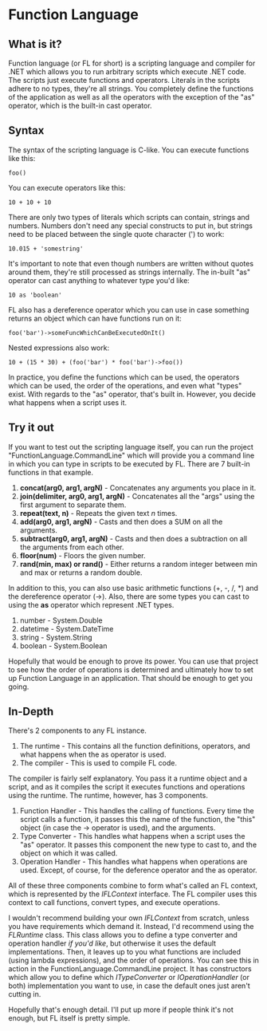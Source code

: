 # Function Language
## What is it?
Function language (or FL for short) is a scripting language and compiler for .NET which allows you to run arbitrary scripts which execute .NET code. The scripts just execute functions and operators. Literals in the scripts adhere to no types, they're all strings. You completely define the functions of the application as well as all the operators with the exception of the "as" operator, which is the built-in cast operator.

## Syntax
The syntax of the scripting language is C-like. You can execute functions like this:

```
foo()
```

You can execute operators like this:

```
10 + 10 + 10
```

There are only two types of literals which scripts can contain, strings and numbers. Numbers don't need any special constructs to put in, but strings need to be placed between the single quote character (') to work:

```
10.015 + 'somestring'
```

It's important to note that even though numbers are written without quotes around them, they're still processed as strings internally. The in-built "as" operator can cast anything to whatever type you'd like:

```
10 as 'boolean'
```

FL also has a dereference operator which you can use in case something returns an object which can have functions run on it:

```
foo('bar')->someFuncWhichCanBeExecutedOnIt()
```

Nested expressions also work:
```
10 + (15 * 30) + (foo('bar') * foo('bar')->foo())
```

In practice, you define the functions which can be used, the operators which can be used, the order of the operations, and even what "types" exist. With regards to the "as" operator, that's built in. However, you decide what happens when a script uses it.

## Try it out
If you want to test out the scripting language itself, you can run the project "FunctionLanguage.CommandLine" which will provide you a command line in which you can type in scripts to be executed by FL. There are 7 built-in functions in that example.

1. **concat(arg0, arg1, argN)** - Concatenates any arguments you place in it.
2. **join(delimiter, arg0, arg1, argN)** - Concatenates all the "args" using the first argument to separate them.
3. **repeat(text, n)** - Repeats the given text *n* times.
4. **add(arg0, arg1, argN)** - Casts and then does a SUM on all the arguments.
5. **subtract(arg0, arg1, argN)** - Casts and then does a subtraction on all the arguments from each other.
6. **floor(num)** - Floors the given number.
7. **rand(min, max) or rand()** - Either returns a random integer between min and max or returns a random double.

In addition to this, you can also use basic arithmetic functions (+, -, /, *) and the dereference operator (->). Also, there are some types you can cast to using the **as** operator which represent .NET types.

1. number - System.Double
1. datetime - System.DateTime
1. string - System.String
1. boolean - System.Boolean

Hopefully that would be enough to prove its power. You can use that project to see how the order of operations is determined and ultimately how to set up Function Language in an application. That should be enough to get you going.

## In-Depth
There's 2 components to any FL instance.

1. The runtime - This contains all the function definitions, operators, and what happens when the as operator is used.
2. The compiler - This is used to compile FL code.

The compiler is fairly self explanatory. You pass it a runtime object and a script, and as it compiles the script it executes functions and operations using the runtime. The runtime, however, has 3 components.

1. Function Handler - This handles the calling of functions. Every time the script calls a function, it passes this the name of the function, the "this" object (in case the -> operator is used), and the arguments.
2. Type Converter - This handles what happens when a script uses the "as" operator. It passes this component the new type to cast to, and the object on which it was called.
3. Operation Handler - This handles what happens when operations are used. Except, of course, for the deference operator and the as operator.

All of these three components combine to form what's called an FL context, which is represented by the *IFLContext* interface. The FL compiler uses this context to call functions, convert types, and execute operations.

I wouldn't recommend building your own *IFLContext* from scratch, unless you have requirements which demand it. Instead, I'd recommend using the *FLRuntime* class. This class allows you to define a type converter and operation handler *if you'd like*, but otherwise it uses the default implementations. Then, it leaves up to you what functions are included (using lambda expressions), and the order of operations. You can see this in action in the FunctionLanguage.CommandLine project. It has constructors which allow you to define which *ITypeConverter* or *IOperationHandler* (or both) implementation you want to use, in case the default ones just aren't cutting in.

Hopefully that's enough detail. I'll put up more if people think it's not enough, but FL itself is pretty simple.